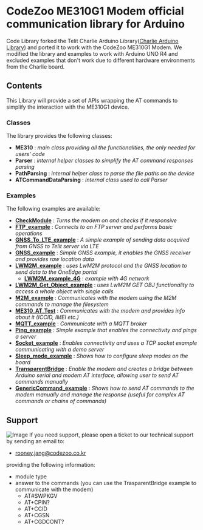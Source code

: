 # CodeZoo ME310G1 Modem official communication library for Arduino

Code Library forked the Telit Charlie Arduino Library([Charlie Arduino Library](https://github.com/telit/arduino-me310-library)) and ported it to work with the CodeZoo ME310G1 Modem. 
We modified the library and examples to work with Arduino UNO R4 and excluded examples that don't work due to different hardware environments from the Charlie board. 


## Contents

This Library will provide a set of APIs wrapping the AT commands to simplify the interaction with the ME310G1 device.

### Classes

The library provides the following classes:

 - **ME310** :  _main class providing all the functionalities, the only needed for users' code_
 - **Parser** : _internal helper classes to simplify the AT command responses parsing_
 - **PathParsing** : _internal helper class to parse the file paths on the device_
 - **ATCommandDataParsing** : _internal class used to call Parser_


### Examples

The following examples are available:

 - **[CheckModule](examples/CheckModule/CheckModule.ino)** : _Turns the modem on and checks if it responsive_
 - **[FTP_example](examples/FTP_example/FTP_example.ino)** : _Connects to an FTP server and performs basic operations_
 - **[GNSS_To_LTE_example](examples/GNSS_To_LTE_example/GNSS_To_LTE_example.ino)** : _A simple example of sending data acquired from GNSS to Telit server via LTE_
 - **[GNSS_example](examples/GNSS_example/GNSS_example.ino)** : _Simple GNSS example, it enables the GNSS receiver and provides raw location data_
 - **[LWM2M_example](examples/LWM2M_example/)** : _uses LwM2M protocol and the GNSS location to send data to the OneEdge portal_
   - **[LWM2M_example_4G](examples/LWM2M_example/LWM2M_example_4G/LWM2M_example_4G.ino)** : _example with 4G network_
 - **[LWM2M_Get_Object_example](examples/LWM2M_Get_Object_example/)** : _uses LwM2M GET OBJ functionality to access a whole object with single calls_
 - **[M2M_example](examples/M2M_example/M2M_example.ino)** : _Communicates with the modem using the M2M commands to manage the filesystem_
 - **[ME310_AT_Test](examples/ME310_AT_Test/ME310_AT_Test.ino)** : _Communicates with the modem and provides info about it (ICCID, IMEI etc.)_
 - **[MQTT_example](examples/MQTT_example/MQTT_example.ino)** : _Communicate with a MQTT broker_
 - **[Ping_example](examples/Ping_example/Ping_example.ino)** : _Simple example that enables the connectivity and pings a server_
 - **[Socket_example](examples/Socket_example/Socket_example.ino)** : _Enables connectivity and uses a TCP socket example communicating with a demo server_
 - **[Sleep_mode_example](examples/Sleep_mode_example/Sleep_mode_example.ino)** : _Shows how to configure sleep modes on the board_
 - **[TransparentBridge](examples/TransparentBridge/TransparentBridge.ino)** : _Enable the modem and creates a bridge between Arduino serial and modem AT interface, allowing user to send AT commands manually_
 - **[GenericCommand_example](examples/GenericCommand_example/GenericCommand_example.ino)** : _Shows how to send AT commands to the modem manually and manage the response (useful for complex AT commands or chains of commands)_


## Support
![Image](https://github.com/user-attachments/assets/7fa05a9d-26ce-4f6f-b8b3-c8b663811b07)
If you need support, please open a ticket to our technical support by sending an email to:

 - rooney.jang@codezoo.co.kr

 providing the following information:

 - module type
 - answer to the commands (you can use the TrasparentBridge example to communicate with the modem)
   - AT#SWPKGV
   - AT+CPIN?
   - AT+CCID
   - AT+CGSN
   - AT+CGDCONT?

